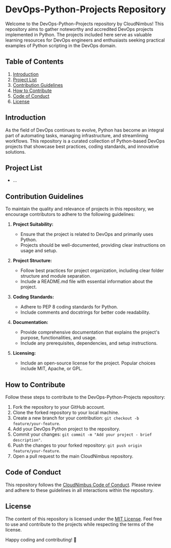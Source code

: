 # DevOps-Python-Projects Repository

Welcome to the DevOps-Python-Projects repository by CloudNimbus! This repository aims to gather noteworthy and accredited DevOps projects implemented in Python. The projects included here serve as valuable learning resources for DevOps engineers and enthusiasts seeking practical examples of Python scripting in the DevOps domain.

## Table of Contents

1. [Introduction](#introduction)
2. [Project List](#project-list)
3. [Contribution Guidelines](#contribution-guidelines)
4. [How to Contribute](#how-to-contribute)
5. [Code of Conduct](#code-of-conduct)
6. [License](#license)

## Introduction

As the field of DevOps continues to evolve, Python has become an integral part of automating tasks, managing infrastructure, and streamlining workflows. This repository is a curated collection of Python-based DevOps projects that showcase best practices, coding standards, and innovative solutions.

## Project List

- ...

## Contribution Guidelines

To maintain the quality and relevance of projects in this repository, we encourage contributors to adhere to the following guidelines:

1. **Project Suitability:**
   - Ensure that the project is related to DevOps and primarily uses Python.
   - Projects should be well-documented, providing clear instructions on usage and setup.

2. **Project Structure:**
   - Follow best practices for project organization, including clear folder structure and module separation.
   - Include a README.md file with essential information about the project.

3. **Coding Standards:**
   - Adhere to PEP 8 coding standards for Python.
   - Include comments and docstrings for better code readability.

4. **Documentation:**
   - Provide comprehensive documentation that explains the project's purpose, functionalities, and usage.
   - Include any prerequisites, dependencies, and setup instructions.

5. **Licensing:**
   - Include an open-source license for the project. Popular choices include MIT, Apache, or GPL.

## How to Contribute

Follow these steps to contribute to the DevOps-Python-Projects repository:

1. Fork the repository to your GitHub account.
2. Clone the forked repository to your local machine.
3. Create a new branch for your contribution: `git checkout -b feature/your-feature`.
4. Add your DevOps Python project to the repository.
5. Commit your changes: `git commit -m "Add your project - brief description"`.
6. Push the changes to your forked repository: `git push origin feature/your-feature`.
7. Open a pull request to the main CloudNimbus repository.

## Code of Conduct

This repository follows the [CloudNimbus Code of Conduct](link-to-code-of-conduct). Please review and adhere to these guidelines in all interactions within the repository.

## License

The content of this repository is licensed under the [MIT License](link-to-license). Feel free to use and contribute to the projects while respecting the terms of the license.

Happy coding and contributing! 🚀
